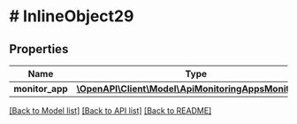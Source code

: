 # # InlineObject29

## Properties

Name | Type | Description | Notes
------------ | ------------- | ------------- | -------------
**monitor_app** | [**\OpenAPI\Client\Model\ApiMonitoringAppsMonitorApp**](ApiMonitoringAppsMonitorApp.md) |  |

[[Back to Model list]](../../README.md#models) [[Back to API list]](../../README.md#endpoints) [[Back to README]](../../README.md)
